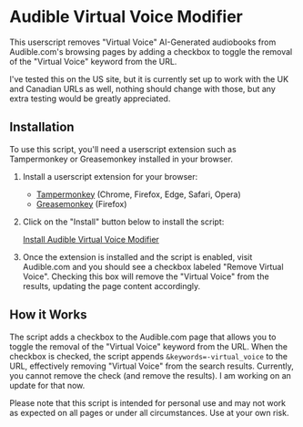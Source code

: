 # Audible Virtual Voice Modifier

This userscript removes "Virtual Voice" AI-Generated audiobooks from Audible.com's browsing pages by adding a checkbox to toggle the removal of the "Virtual Voice" keyword from the URL.

I've tested this on the US site, but it is currently set up to work with the UK and Canadian URLs as well, nothing should change with those, but any extra testing would be greatly appreciated.

## Installation

To use this script, you'll need a userscript extension such as Tampermonkey or Greasemonkey installed in your browser.

1. Install a userscript extension for your browser:
   - [Tampermonkey](https://www.tampermonkey.net/) (Chrome, Firefox, Edge, Safari, Opera)
   - [Greasemonkey](https://www.greasespot.net/) (Firefox)

2. Click on the "Install" button below to install the script:

   [Install Audible Virtual Voice Modifier](https://greasyfork.org/en/scripts/487538-audible-virtual-voice-remover)

3. Once the extension is installed and the script is enabled, visit Audible.com and you should see a checkbox labeled "Remove Virtual Voice". Checking this box will remove the "Virtual Voice" from the results, updating the page content accordingly.

## How it Works

The script adds a checkbox to the Audible.com page that allows you to toggle the removal of the "Virtual Voice" keyword from the URL. When the checkbox is checked, the script appends `&keywords=-virtual_voice` to the URL, effectively removing "Virtual Voice" from the search results.
Currently, you cannot remove the check (and remove the results). I am working on an update for that now.

Please note that this script is intended for personal use and may not work as expected on all pages or under all circumstances. Use at your own risk.
